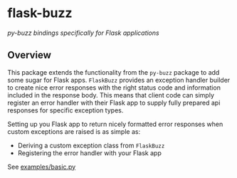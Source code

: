 # flask-buzz

_py-buzz bindings specifically for Flask applications_


## Overview

This package extends the functionality from the `py-buzz` package to add some sugar for Flask apps.  `FlaskBuzz`
provides an exception handler builder to create nice error responses with the right status code and information included
in the response body. This means that client code can simply register an error handler with their Flask app to supply
fully prepared api responses for specific exception types.

Setting up you Flask app to return nicely formatted error responses when custom exceptions are raised is as simple as:

* Deriving a custom exception class from `FlaskBuzz`
* Registering the error handler with your Flask app

See [examples/basic.py](https://github.com/dusktreader/Flask-buzz/tree/main/examples/basic.py)
